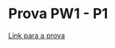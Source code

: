# Prova PW1 - P1

[Link para a prova](https://docs.google.com/document/d/156a0Ib9xZSbrDL1TONlYmq7YMNQ6F8kH/edit?usp=sharing&ouid=117052687542960728929&rtpof=true&sd=true)